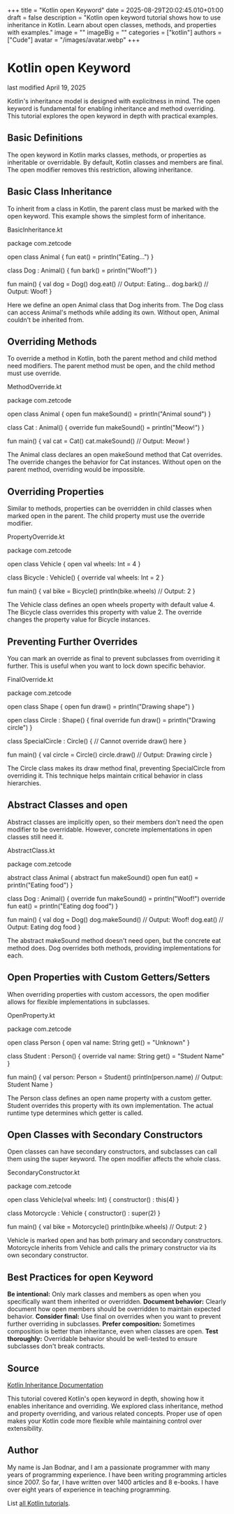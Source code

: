 +++
title = "Kotlin open Keyword"
date = 2025-08-29T20:02:45.010+01:00
draft = false
description = "Kotlin open keyword tutorial shows how to use inheritance in Kotlin. Learn about open classes, methods, and properties with examples."
image = ""
imageBig = ""
categories = ["kotlin"]
authors = ["Cude"]
avatar = "/images/avatar.webp"
+++

# Kotlin open Keyword

last modified April 19, 2025

Kotlin's inheritance model is designed with explicitness in mind. The
open keyword is fundamental for enabling inheritance and method
overriding. This tutorial explores the open keyword in depth with
practical examples.

## Basic Definitions

The open keyword in Kotlin marks classes, methods, or properties as
inheritable or overridable. By default, Kotlin classes and members are final.
The open modifier removes this restriction, allowing inheritance.

## Basic Class Inheritance

To inherit from a class in Kotlin, the parent class must be marked with the
open keyword. This example shows the simplest form of inheritance.

BasicInheritance.kt
  

package com.zetcode

open class Animal {
    fun eat() = println("Eating...")
}

class Dog : Animal() {
    fun bark() = println("Woof!")
}

fun main() {
    val dog = Dog()
    dog.eat()  // Output: Eating...
    dog.bark() // Output: Woof!
}

Here we define an open Animal class that Dog inherits from. The Dog
class can access Animal's methods while adding its own. Without open,
Animal couldn't be inherited from.

## Overriding Methods

To override a method in Kotlin, both the parent method and child method need
modifiers. The parent method must be open, and the child method
must use override.

MethodOverride.kt
  

package com.zetcode

open class Animal {
    open fun makeSound() = println("Animal sound")
}

class Cat : Animal() {
    override fun makeSound() = println("Meow!")
}

fun main() {
    val cat = Cat()
    cat.makeSound() // Output: Meow!
}

The Animal class declares an open makeSound method that Cat
overrides. The override changes the behavior for Cat instances. Without
open on the parent method, overriding would be impossible.

## Overriding Properties

Similar to methods, properties can be overridden in child classes when marked
open in the parent. The child property must use the
override modifier.

PropertyOverride.kt
  

package com.zetcode

open class Vehicle {
    open val wheels: Int = 4
}

class Bicycle : Vehicle() {
    override val wheels: Int = 2
}

fun main() {
    val bike = Bicycle()
    println(bike.wheels) // Output: 2
}

The Vehicle class defines an open wheels property with default value
4. The Bicycle class overrides this property with value 2. The override changes
the property value for Bicycle instances.

## Preventing Further Overrides

You can mark an override as final to prevent subclasses from
overriding it further. This is useful when you want to lock down specific
behavior.

FinalOverride.kt
  

package com.zetcode

open class Shape {
    open fun draw() = println("Drawing shape")
}

open class Circle : Shape() {
    final override fun draw() = println("Drawing circle")
}

class SpecialCircle : Circle() {
    // Cannot override draw() here
}

fun main() {
    val circle = Circle()
    circle.draw() // Output: Drawing circle
}

The Circle class makes its draw method final, preventing
SpecialCircle from overriding it. This technique helps maintain critical
behavior in class hierarchies.

## Abstract Classes and open

Abstract classes are implicitly open, so their members don't need the
open modifier to be overridable. However, concrete implementations
in open classes still need it.

AbstractClass.kt
  

package com.zetcode

abstract class Animal {
    abstract fun makeSound()
    open fun eat() = println("Eating food")
}

class Dog : Animal() {
    override fun makeSound() = println("Woof!")
    override fun eat() = println("Eating dog food")
}

fun main() {
    val dog = Dog()
    dog.makeSound() // Output: Woof!
    dog.eat()      // Output: Eating dog food
}

The abstract makeSound method doesn't need open, but the concrete
eat method does. Dog overrides both methods, providing implementations for each.

## Open Properties with Custom Getters/Setters

When overriding properties with custom accessors, the open modifier
allows for flexible implementations in subclasses.

OpenProperty.kt
  

package com.zetcode

open class Person {
    open val name: String
        get() = "Unknown"
}

class Student : Person() {
    override val name: String
        get() = "Student Name"
}

fun main() {
    val person: Person = Student()
    println(person.name) // Output: Student Name
}

The Person class defines an open name property with a custom getter.
Student overrides this property with its own implementation. The actual runtime
type determines which getter is called.

## Open Classes with Secondary Constructors

Open classes can have secondary constructors, and subclasses can call them using
the super keyword. The open modifier affects the whole
class.

SecondaryConstructor.kt
  

package com.zetcode

open class Vehicle(val wheels: Int) {
    constructor() : this(4)
}

class Motorcycle : Vehicle {
    constructor() : super(2)
}

fun main() {
    val bike = Motorcycle()
    println(bike.wheels) // Output: 2
}

Vehicle is marked open and has both primary and secondary
constructors. Motorcycle inherits from Vehicle and calls the primary constructor
via its own secondary constructor.

## Best Practices for open Keyword

**Be intentional:** Only mark classes and members as
open when you specifically want them inherited or overridden.
**Document behavior:** Clearly document how open members should
be overridden to maintain expected behavior.
**Consider final:** Use final on overrides when you
want to prevent further overriding in subclasses.
**Prefer composition:** Sometimes composition is better than
inheritance, even when classes are open.
**Test thoroughly:** Overridable behavior should be well-tested
to ensure subclasses don't break contracts.

## Source

[Kotlin Inheritance Documentation](https://kotlinlang.org/docs/inheritance.html)

This tutorial covered Kotlin's open keyword in depth, showing how it
enables inheritance and overriding. We explored class inheritance, method and
property overriding, and various related concepts. Proper use of open
makes your Kotlin code more flexible while maintaining control over extensibility.

## Author

My name is Jan Bodnar, and I am a passionate programmer with many years of
programming experience. I have been writing programming articles since 2007. So
far, I have written over 1400 articles and 8 e-books. I have over eight years of
experience in teaching programming.

List [all Kotlin tutorials](/kotlin/).